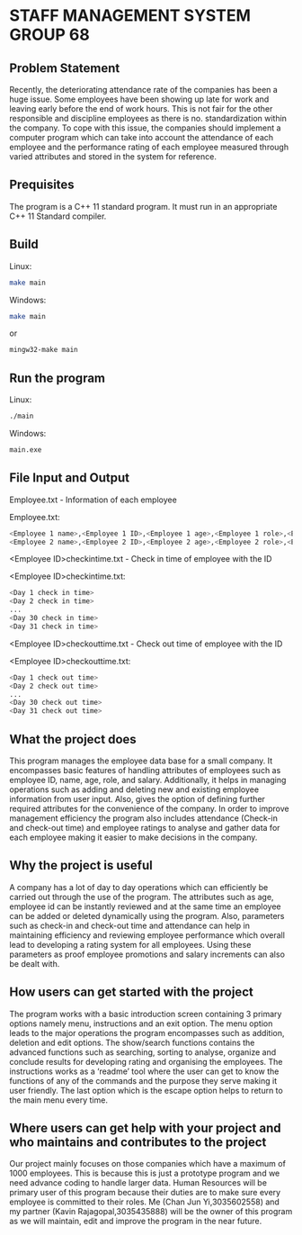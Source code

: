 # STAFF MANAGEMENT SYSTEM GROUP 68
## Problem Statement
  Recently, the deteriorating attendance rate of the companies has been a huge issue. Some employees have been showing up late for work and leaving early before the end of work hours. This is not fair for the other responsible and discipline employees as there is no. standardization within the company. To cope with this issue, the companies should implement a computer program which can take into account the attendance of each employee and the performance rating of each employee measured through varied attributes and stored in the system for reference.
## Prequisites
The program is a C++ 11 standard program. It must run in an appropriate C++ 11 Standard compiler.
## Build
Linux:
```sh
make main
```
Windows:
```sh
make main
```
or
```sh
mingw32-make main
```
## Run the program
Linux:
```sh
./main
```
Windows:
```sh
main.exe
```
## File Input and Output
Employee.txt - Information of each employee

Employee.txt:
```sh
<Employee 1 name>,<Employee 1 ID>,<Employee 1 age>,<Employee 1 role>,<Employee 1 salaray>,<Employee 1 status>,<Employee 1 attributes>,<Employee 1 rating>
<Employee 2 name>,<Employee 2 ID>,<Employee 2 age>,<Employee 2 role>,<Employee 2 salaray>,<Employee 2 status>,<Employee 2 attributes>,<Employee 2 rating>
```
\<Employee ID\>checkintime.txt - Check in time of employee with the ID

\<Employee ID\>checkintime.txt:
```sh
<Day 1 check in time>
<Day 2 check in time>
...
<Day 30 check in time>
<Day 31 check in time>
```
\<Employee ID\>checkouttime.txt - Check out time of employee with the ID

\<Employee ID\>checkouttime.txt:
```sh
<Day 1 check out time>
<Day 2 check out time>
...
<Day 30 check out time>
<Day 31 check out time>
```
## What the project does
This program manages the employee data base for a small company. It encompasses basic features of handling attributes of employees such as employee ID, name, age, role, and salary. Additionally, it helps in managing operations such as adding and deleting new and existing employee information from user input. Also, gives the option of defining further required attributes for the convenience of the company. In order to improve management efficiency the program also includes attendance (Check-in and check-out time) and employee ratings to analyse and gather data for each employee making it easier to make decisions in the company.
## Why the project is useful
 A company has a lot of day to day operations which can efficiently be carried out through the use of the program. The attributes such as age, employee id can be instantly reviewed and at the same time an employee can be added or deleted dynamically using the program. Also, parameters such as check-in and check-out time and attendance can help in maintaining efficiency and reviewing employee performance which overall lead to developing a rating system for all employees. Using these parameters as proof employee promotions and salary increments can also be dealt with.
## How users can get started with the project
The program works with a basic introduction screen containing 3 primary options namely menu, instructions and an exit option. The menu option leads to the major operations the program encompasses such as addition, deletion and edit options. The show/search functions contains the advanced functions such as searching, sorting to analyse, organize and conclude results for developing rating and organising the employees.  The instructions works as a ‘readme’ tool where the user can get to know the functions of any of the commands and the purpose they serve making it user friendly. The last option which is the escape option helps to return to the main menu every time.
## Where users can get help with your project and who maintains and contributes to the project
 Our project mainly focuses on those companies which have a maximum of 1000 employees. This is because this is just a prototype program and we need advance coding to handle larger data. Human Resources will be primary user of this program because their duties are to make sure every employee is committed to their roles. Me (Chan Jun Yi,3035602558) and my partner (Kavin Rajagopal,3035435888) will be the owner of this program as we will maintain, edit and improve the program in the near future.
